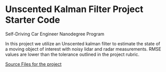 # Unscented Kalman Filter Project Starter Code
Self-Driving Car Engineer Nanodegree Program

In this project we utilize an Unscented kalman filter to estimate the state of a moving object of interest with noisy lidar and radar measurements. RMSE values are lower than the tolerance outlined in the project rubric.

[Source Files for the project](https://github.com/deepanshu96/t2carp2/tree/master/src)
